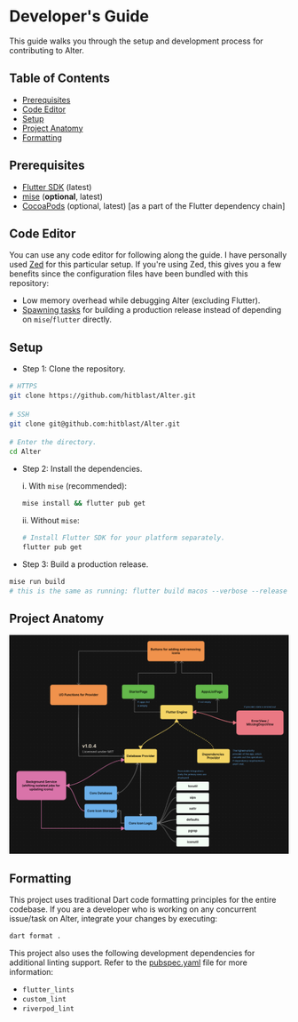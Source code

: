 # Developer's Guide

This guide walks you through the setup and development process for contributing to Alter.

## Table of Contents

- [Prerequisites](#prerequisites)
- [Code Editor](#code-editor)
- [Setup](#setup)
- [Project Anatomy](#project-anatomy)
- [Formatting](#formatting)

## Prerequisites

- [Flutter SDK](https://flutter.dev/docs/get-started/install) (latest)
- [mise](https://mise.jdx.dev) (**optional**, latest)
- [CocoaPods](https://cocoapods.org) (optional, latest) [as a part of the Flutter dependency chain]

## Code Editor

You can use any code editor for following along the guide. I have personally used [Zed](https://zed.dev) for this
particular setup. If you're using Zed, this gives you a few benefits since the configuration files have been
bundled with this repository:

  - Low memory overhead while debugging Alter (excluding Flutter).
  - [Spawning tasks](https://zed.dev/docs/tasks) for building a production release instead of depending on `mise`/`flutter` directly.

## Setup

- Step 1: Clone the repository.

```bash
# HTTPS
git clone https://github.com/hitblast/Alter.git

# SSH
git clone git@github.com:hitblast/Alter.git

# Enter the directory.
cd Alter
```

- Step 2: Install the dependencies.

  i. With `mise` (recommended):

  ```bash
  mise install && flutter pub get
  ```

  ii. Without `mise`:

  ```bash
  # Install Flutter SDK for your platform separately.
  flutter pub get
  ```

- Step 3: Build a production release.

```bash
mise run build
# this is the same as running: flutter build macos --verbose --release --tree-shake-icons
```

## Project Anatomy

<img src="structure.png" alt="Project Anatomy of Alter">

## Formatting

This project uses traditional Dart code formatting principles for the entire codebase. If you are a developer
who is working on any concurrent issue/task on Alter, integrate your changes by executing:

```bash
dart format .
```

This project also uses the following development dependencies for additional linting support.
Refer to the [pubspec.yaml](../pubspec.yaml) file for more information:

- `flutter_lints`
- `custom_lint`
- `riverpod_lint`

